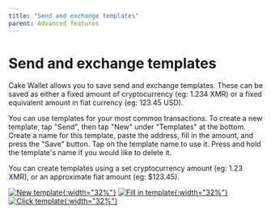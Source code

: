 ```yaml
---
title: "Send and exchange templates"
parent: Advanced features
---
```


# Send and exchange templates

Cake Wallet allows you to save send and exchange templates. These can be saved as either a fixed amount of cryptocurrency (eg: 1.234 XMR) or a fixed equivalent amount in fiat currency (eg: 123.45 USD).

You can use templates for your most common transactions. To create a new template, tap "Send", then tap "New" under "Templates" at the bottom. Create a name for this template, paste the address, fill in the amount, and press the "Save" button. Tap on the template name to use it. Press and hold the template's name if you would like to delete it.

You can create templates using a set cryptocurrency amount (eg: 1.23 XMR), or an approximate fiat amount (eg: $123.45).

[![New template](/assets/images/send-4.jpg){:width="32%"}](/assets/images/send-4.jpg)
[![Fill in template](/assets/images/send-5.jpg){:width="32%"}](/assets/images/send-5.jpg)
[![Click template](/assets/images/send-6.jpg){:width="32%"}](/assets/images/send-6.jpg)
